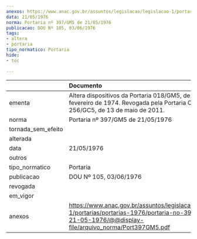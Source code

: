 ```yaml
---
anexos: https://www.anac.gov.br/assuntos/legislacao/legislacao-1/portarias/portarias-1976/portaria-no-397-gm5-de-21-05-1976/@@display-file/arquivo_norma/Port397GM5.pdf
data: 21/05/1976
norma: Portaria nº 397/GM5 de 21/05/1976
publicacao: DOU Nº 105, 03/06/1976
tags:
- altera
- portaria
tipo_normatico: Portaria
hide: 
- toc 
 
---
```


|                    | Documento                                                                                                                                                       |
|:-------------------|:----------------------------------------------------------------------------------------------------------------------------------------------------------------|
| ementa             | Altera dispositivos da Portaria 018/GM5, de 14 de fevereiro de 1974. Revogada pela Portaria COMAER Nº 256/GC5, de 13 de maio de 2011.                           |
| norma              | Portaria nº 397/GM5 de 21/05/1976                                                                                                                               |
| tornada_sem_efeito |                                                                                                                                                                 |
| alterada           |                                                                                                                                                                 |
| data               | 21/05/1976                                                                                                                                                      |
| outros             |                                                                                                                                                                 |
| tipo_normatico     | Portaria                                                                                                                                                        |
| publicacao         | DOU Nº 105, 03/06/1976                                                                                                                                          |
| revogada           |                                                                                                                                                                 |
| em_vigor           |                                                                                                                                                                 |
| anexos             | https://www.anac.gov.br/assuntos/legislacao/legislacao-1/portarias/portarias-1976/portaria-no-397-gm5-de-21-05-1976/@@display-file/arquivo_norma/Port397GM5.pdf |